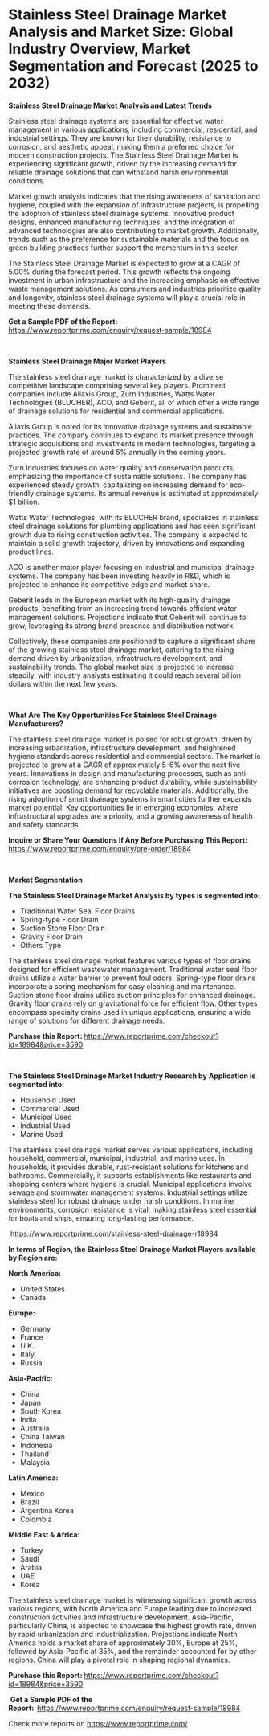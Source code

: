 <p><h1>Stainless Steel Drainage Market Analysis and Market Size: Global Industry Overview, Market Segmentation and Forecast (2025 to 2032)</h1></p><p><strong>Stainless Steel Drainage Market Analysis and Latest Trends</strong></p>
<p><p>Stainless steel drainage systems are essential for effective water management in various applications, including commercial, residential, and industrial settings. They are known for their durability, resistance to corrosion, and aesthetic appeal, making them a preferred choice for modern construction projects. The Stainless Steel Drainage Market is experiencing significant growth, driven by the increasing demand for reliable drainage solutions that can withstand harsh environmental conditions.</p><p>Market growth analysis indicates that the rising awareness of sanitation and hygiene, coupled with the expansion of infrastructure projects, is propelling the adoption of stainless steel drainage systems. Innovative product designs, enhanced manufacturing techniques, and the integration of advanced technologies are also contributing to market growth. Additionally, trends such as the preference for sustainable materials and the focus on green building practices further support the momentum in this sector.</p><p>The Stainless Steel Drainage Market is expected to grow at a CAGR of 5.00% during the forecast period. This growth reflects the ongoing investment in urban infrastructure and the increasing emphasis on effective waste management solutions. As consumers and industries prioritize quality and longevity, stainless steel drainage systems will play a crucial role in meeting these demands.</p></p>
<p><strong>Get a Sample PDF of the Report:&nbsp;</strong> <a href="https://www.reportprime.com/enquiry/request-sample/18984?utm_campaign=2222&utm_medium=2&utm_source=Github&utm_content=ia&utm_term=19032025&utm_id=stainless-steel-drainage">https://www.reportprime.com/enquiry/request-sample/18984</a></p>
<p>&nbsp;</p>
<p><strong>Stainless Steel Drainage Major Market Players</strong></p>
<p><p>The stainless steel drainage market is characterized by a diverse competitive landscape comprising several key players. Prominent companies include Aliaxis Group, Zurn Industries, Watts Water Technologies (BLUCHER), ACO, and Geberit, all of which offer a wide range of drainage solutions for residential and commercial applications.</p><p>Aliaxis Group is noted for its innovative drainage systems and sustainable practices. The company continues to expand its market presence through strategic acquisitions and investments in modern technologies, targeting a projected growth rate of around 5% annually in the coming years.</p><p>Zurn Industries focuses on water quality and conservation products, emphasizing the importance of sustainable solutions. The company has experienced steady growth, capitalizing on increasing demand for eco-friendly drainage systems. Its annual revenue is estimated at approximately $1 billion.</p><p>Watts Water Technologies, with its BLUCHER brand, specializes in stainless steel drainage solutions for plumbing applications and has seen significant growth due to rising construction activities. The company is expected to maintain a solid growth trajectory, driven by innovations and expanding product lines.</p><p>ACO is another major player focusing on industrial and municipal drainage systems. The company has been investing heavily in R&D, which is projected to enhance its competitive edge and market share.</p><p>Geberit leads in the European market with its high-quality drainage products, benefiting from an increasing trend towards efficient water management solutions. Projections indicate that Geberit will continue to grow, leveraging its strong brand presence and distribution network.</p><p>Collectively, these companies are positioned to capture a significant share of the growing stainless steel drainage market, catering to the rising demand driven by urbanization, infrastructure development, and sustainability trends. The global market size is projected to increase steadily, with industry analysts estimating it could reach several billion dollars within the next few years.</p></p>
<p>&nbsp;</p>
<p><strong>What Are The Key Opportunities For Stainless Steel Drainage Manufacturers?</strong></p>
<p><p>The stainless steel drainage market is poised for robust growth, driven by increasing urbanization, infrastructure development, and heightened hygiene standards across residential and commercial sectors. The market is projected to grow at a CAGR of approximately 5-6% over the next five years. Innovations in design and manufacturing processes, such as anti-corrosion technology, are enhancing product durability, while sustainability initiatives are boosting demand for recyclable materials. Additionally, the rising adoption of smart drainage systems in smart cities further expands market potential. Key opportunities lie in emerging economies, where infrastructural upgrades are a priority, and a growing awareness of health and safety standards.</p></p>
<p><strong>Inquire or Share Your Questions If Any Before Purchasing This Report:</strong> <a href="https://www.reportprime.com/enquiry/pre-order/18984?utm_campaign=2222&utm_medium=2&utm_source=Github&utm_content=ia&utm_term=19032025&utm_id=stainless-steel-drainage">https://www.reportprime.com/enquiry/pre-order/18984</a></p>
<p>&nbsp;</p>
<p><strong>Market Segmentation</strong></p>
<p><strong>The Stainless Steel Drainage Market Analysis by types is segmented into:</strong></p>
<p><ul><li>Traditional Water Seal Floor Drains</li><li>Spring-type Floor Drain</li><li>Suction Stone Floor Drain</li><li>Gravity Floor Drain</li><li>Others Type</li></ul></p>
<p><p>The stainless steel drainage market features various types of floor drains designed for efficient wastewater management. Traditional water seal floor drains utilize a water barrier to prevent foul odors. Spring-type floor drains incorporate a spring mechanism for easy cleaning and maintenance. Suction stone floor drains utilize suction principles for enhanced drainage. Gravity floor drains rely on gravitational force for efficient flow. Other types encompass specialty drains used in unique applications, ensuring a wide range of solutions for different drainage needs.</p></p>
<p><strong>Purchase this Report:&nbsp;</strong><a href="https://www.reportprime.com/checkout?id=18984&price=3590&utm_campaign=2222&utm_medium=2&utm_source=Github&utm_content=ia&utm_term=19032025&utm_id=stainless-steel-drainage">https://www.reportprime.com/checkout?id=18984&price=3590</a></p>
<p>&nbsp;</p>
<p><strong>The Stainless Steel Drainage Market Industry Research by Application is segmented into:</strong></p>
<p><ul><li>Household Used</li><li>Commercial Used</li><li>Municipal Used</li><li>Industrial Used</li><li>Marine Used</li></ul></p>
<p><p>The stainless steel drainage market serves various applications, including household, commercial, municipal, industrial, and marine uses. In households, it provides durable, rust-resistant solutions for kitchens and bathrooms. Commercially, it supports establishments like restaurants and shopping centers where hygiene is crucial. Municipal applications involve sewage and stormwater management systems. Industrial settings utilize stainless steel for robust drainage under harsh conditions. In marine environments, corrosion resistance is vital, making stainless steel essential for boats and ships, ensuring long-lasting performance.</p></p>
<p><a href="https://www.reportprime.com/stainless-steel-drainage-r18984?utm_campaign=2222&utm_medium=2&utm_source=Github&utm_content=ia&utm_term=19032025&utm_id=stainless-steel-drainage">&nbsp;https://www.reportprime.com/stainless-steel-drainage-r18984</a></p>
<p><strong>In terms of Region, the Stainless Steel Drainage Market Players available by Region are:</strong></p>
<p>
    <p> <strong> North America: </strong>
        <ul>
            <li>United States</li>
            <li>Canada</li>
        </ul>
        </p> 
    <p> <strong> Europe: </strong>
        <ul>
            <li>Germany</li>
            <li>France</li>
            <li>U.K.</li>
            <li>Italy</li>
            <li>Russia</li>
        </ul>
        </p> 
    <p> <strong> Asia-Pacific: </strong>
        <ul>
            <li>China</li>
            <li>Japan</li>
            <li>South Korea</li>
            <li>India</li>
            <li>Australia</li>
            <li>China Taiwan</li>
            <li>Indonesia</li>
            <li>Thailand</li>
            <li>Malaysia</li>
        </ul>
        </p> 
    <p> <strong> Latin America: </strong>
        <ul>
            <li>Mexico</li>
            <li>Brazil</li>
            <li>Argentina Korea</li>
            <li>Colombia</li>
        </ul>
        </p> 
    <p> <strong> Middle East & Africa: </strong>
        <ul>
            <li>Turkey</li>
            <li>Saudi</li>
            <li>Arabia</li>
            <li>UAE</li>
            <li>Korea</li>
        </ul>
    </p>
    </p>
<p><p>The stainless steel drainage market is witnessing significant growth across various regions, with North America and Europe leading due to increased construction activities and infrastructure development. Asia-Pacific, particularly China, is expected to showcase the highest growth rate, driven by rapid urbanization and industrialization. Projections indicate North America holds a market share of approximately 30%, Europe at 25%, followed by Asia-Pacific at 35%, and the remainder accounted for by other regions. China will play a pivotal role in shaping regional dynamics.</p></p>
<p><strong>Purchase this Report: </strong><a href="https://www.reportprime.com/checkout?id=18984&price=3590&utm_campaign=2222&utm_medium=2&utm_source=Github&utm_content=ia&utm_term=19032025&utm_id=stainless-steel-drainage">https://www.reportprime.com/checkout?id=18984&price=3590</a></p>
<p>&nbsp;<strong>Get a Sample PDF of the Report:&nbsp;&nbsp;</strong><a href="https://www.reportprime.com/enquiry/request-sample/18984?utm_campaign=2222&utm_medium=2&utm_source=Github&utm_content=ia&utm_term=19032025&utm_id=stainless-steel-drainage">https://www.reportprime.com/enquiry/request-sample/18984</a></p>
<p><strong></strong></p>
<p>Check more reports on <a href="https://www.reportprime.com/?utm_campaign=2222&utm_medium=2&utm_source=Github&utm_content=ia&utm_term=19032025&utm_id=stainless-steel-drainage">https://www.reportprime.com/</a></p>